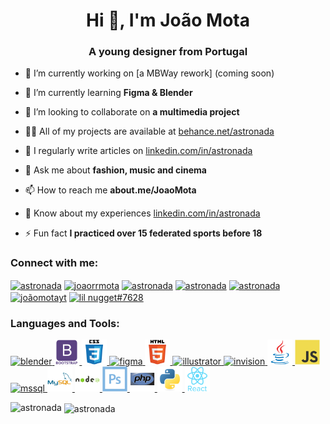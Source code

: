 <h1 align="center">Hi 👋, I'm João Mota</h1>
<h3 align="center">A young designer from Portugal</h3>

- 🔭 I’m currently working on [a MBWay rework] (coming soon)

- 🌱 I’m currently learning **Figma & Blender**

- 👯 I’m looking to collaborate on **a multimedia project**

- 👨‍💻 All of my projects are available at [behance.net/astronada](behance.net/astronada)

- 📝 I regularly write articles on [linkedin.com/in/astronada](linkedin.com/in/astronada)

- 💬 Ask me about **fashion, music and cinema**

- 📫 How to reach me **about.me/JoaoMota**

- 📄 Know about my experiences [linkedin.com/in/astronada](linkedin.com/in/astronada)

- ⚡ Fun fact **I practiced over 15 federated sports before 18**

<h3 align="left">Connect with me:</h3>
<p align="left">
<a href="https://linkedin.com/in/astronada" target="blank"><img align="center" src="https://cdn.jsdelivr.net/npm/simple-icons@3.0.1/icons/linkedin.svg" alt="astronada" height="30" width="40" /></a>
<a href="https://fb.com/joaorrmota" target="blank"><img align="center" src="https://cdn.jsdelivr.net/npm/simple-icons@3.0.1/icons/facebook.svg" alt="joaorrmota" height="30" width="40" /></a>
<a href="https://instagram.com/astronada" target="blank"><img align="center" src="https://cdn.jsdelivr.net/npm/simple-icons@3.0.1/icons/instagram.svg" alt="astronada" height="30" width="40" /></a>
<a href="https://dribbble.com/astronada" target="blank"><img align="center" src="https://cdn.jsdelivr.net/npm/simple-icons@3.0.1/icons/dribbble.svg" alt="astronada" height="30" width="40" /></a>
<a href="https://www.behance.net/astronada" target="blank"><img align="center" src="https://cdn.jsdelivr.net/npm/simple-icons@3.0.1/icons/behance.svg" alt="astronada" height="30" width="40" /></a>
<a href="https://www.youtube.com/c/joãomotayt" target="blank"><img align="center" src="https://cdn.jsdelivr.net/npm/simple-icons@3.0.1/icons/youtube.svg" alt="joãomotayt" height="30" width="40" /></a>
<a href="https://discord.gg/lil nugget#7628" target="blank"><img align="center" src="https://cdn.jsdelivr.net/npm/simple-icons@3.0.1/icons/discord.svg" alt="lil nugget#7628" height="30" width="40" /></a>
</p>

<h3 align="left">Languages and Tools:</h3>
<p align="left"> <a href="https://www.blender.org/" target="_blank"> <img src="https://download.blender.org/branding/community/blender_community_badge_white.svg" alt="blender" width="40" height="40"/> </a> <a href="https://getbootstrap.com" target="_blank"> <img src="https://raw.githubusercontent.com/devicons/devicon/master/icons/bootstrap/bootstrap-plain-wordmark.svg" alt="bootstrap" width="40" height="40"/> </a> <a href="https://www.w3schools.com/css/" target="_blank"> <img src="https://raw.githubusercontent.com/devicons/devicon/master/icons/css3/css3-original-wordmark.svg" alt="css3" width="40" height="40"/> </a> <a href="https://www.figma.com/" target="_blank"> <img src="https://www.vectorlogo.zone/logos/figma/figma-icon.svg" alt="figma" width="40" height="40"/> </a> <a href="https://www.w3.org/html/" target="_blank"> <img src="https://raw.githubusercontent.com/devicons/devicon/master/icons/html5/html5-original-wordmark.svg" alt="html5" width="40" height="40"/> </a> <a href="https://www.adobe.com/in/products/illustrator.html" target="_blank"> <img src="https://www.vectorlogo.zone/logos/adobe_illustrator/adobe_illustrator-icon.svg" alt="illustrator" width="40" height="40"/> </a> <a href="https://www.invisionapp.com/" target="_blank"> <img src="https://www.vectorlogo.zone/logos/invisionapp/invisionapp-icon.svg" alt="invision" width="40" height="40"/> </a> <a href="https://www.java.com" target="_blank"> <img src="https://raw.githubusercontent.com/devicons/devicon/master/icons/java/java-original.svg" alt="java" width="40" height="40"/> </a> <a href="https://developer.mozilla.org/en-US/docs/Web/JavaScript" target="_blank"> <img src="https://raw.githubusercontent.com/devicons/devicon/master/icons/javascript/javascript-original.svg" alt="javascript" width="40" height="40"/> </a> <a href="https://www.microsoft.com/en-us/sql-server" target="_blank"> <img src="https://cdn.worldvectorlogo.com/logos/microsoft-sql-server.svg" alt="mssql" width="40" height="40"/> </a> <a href="https://www.mysql.com/" target="_blank"> <img src="https://raw.githubusercontent.com/devicons/devicon/master/icons/mysql/mysql-original-wordmark.svg" alt="mysql" width="40" height="40"/> </a> <a href="https://nodejs.org" target="_blank"> <img src="https://raw.githubusercontent.com/devicons/devicon/master/icons/nodejs/nodejs-original-wordmark.svg" alt="nodejs" width="40" height="40"/> </a> <a href="https://www.photoshop.com/en" target="_blank"> <img src="https://raw.githubusercontent.com/devicons/devicon/master/icons/photoshop/photoshop-line.svg" alt="photoshop" width="40" height="40"/> </a> <a href="https://www.php.net" target="_blank"> <img src="https://raw.githubusercontent.com/devicons/devicon/master/icons/php/php-original.svg" alt="php" width="40" height="40"/> </a> <a href="https://www.python.org" target="_blank"> <img src="https://raw.githubusercontent.com/devicons/devicon/master/icons/python/python-original.svg" alt="python" width="40" height="40"/> </a> <a href="https://reactjs.org/" target="_blank"> <img src="https://raw.githubusercontent.com/devicons/devicon/master/icons/react/react-original-wordmark.svg" alt="react" width="40" height="40"/> </a> </p>

<p><img align="left" src="https://github-readme-stats.vercel.app/api/top-langs?username=astronada&show_icons=true&locale=en&layout=compact" alt="astronada" /></p>

<p>&nbsp;<img align="center" src="https://github-readme-stats.vercel.app/api?username=astronada&show_icons=true&locale=en" alt="astronada" /></p>
